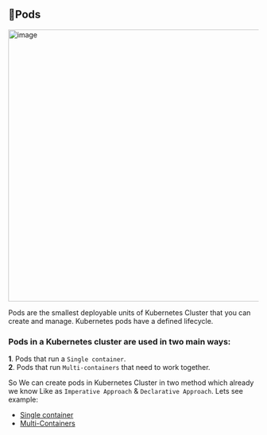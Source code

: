 ## 🚀Pods
<img width="1659" height="548" alt="image" src="https://github.com/user-attachments/assets/45f52824-e20b-4aee-9673-c625ebe2c9ec" />

Pods are the smallest deployable units of Kubernetes Cluster that you can create and manage. Kubernetes pods have a defined lifecycle.

### **Pods in a Kubernetes cluster are used in two main ways:**
   **1**. Pods that run a `Single container`.\
   **2**. Pods that run `Multi-containers` that need to work together.

So We can create pods in Kubernetes Cluster in two method which already we know Like as `Imperative Approach` & `Declarative Approach`. Lets see example:
  
- [Single container](https://github.com/saifulislam88/kubernetes/blob/main/D.Kubernetes%20Workload%20Objects/A.%F0%9F%9A%80Pods/A.Single-Container.md)
- [Multi-Containers](https://github.com/saifulislam88/kubernetes/blob/main/D.Kubernetes%20Workload%20Objects/A.%F0%9F%9A%80Pods/B.Multi-Containers.md)
